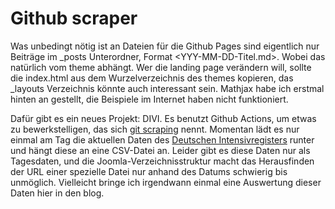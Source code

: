 # Github scraper

Was unbedingt nötig ist an Dateien für die Github Pages sind eigentlich nur Beiträge im _posts Unterordner, Format <YYY-MM-DD-Titel.md>. Wobei das natürlich vom theme abhängt.
Wer die landing page verändern will, sollte die index.html aus dem Wurzelverzeichnis des themes kopieren, das _layouts Verzeichnis könnte auch interessant sein.
Mathjax habe ich erstmal hinten an gestellt, die Beispiele im Internet haben nicht funktioniert.

Dafür gibt es ein neues Projekt: DIVI. Es benutzt Github Actions, um etwas zu bewerkstelligen, das sich [git scraping](https://simonwillison.net/2020/Oct/9/git-scraping/) nennt.
Momentan lädt es nur einmal am Tag die aktuellen Daten des [Deutschen Intensivregisters](www.divi.de) runter und hängt diese an eine CSV-Datei an.
Leider gibt es diese Daten nur als Tagesdaten, und die Joomla-Verzeichnisstruktur macht das Herausfinden der URL einer spezielle Datei nur anhand des Datums
schwierig bis unmöglich. Vielleicht bringe ich irgendwann einmal eine Auswertung dieser Daten hier in den blog.
